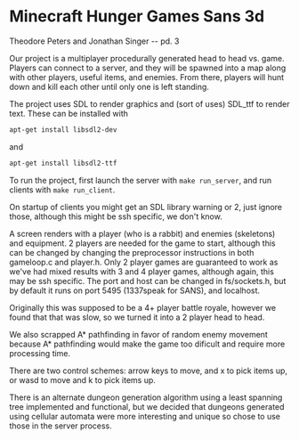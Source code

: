 # Minecraft Hunger Games Sans 3d

Theodore Peters and Jonathan Singer -- pd. 3

Our project is a multiplayer procedurally generated head to head vs. game. Players can connect to a server, and they will be spawned into a map along with other players, useful items, and enemies. From there, players will hunt down and kill each other until only one is left standing.

The project uses SDL to render graphics and (sort of uses) SDL_ttf to render text. These can be installed with

```bash
apt-get install libsdl2-dev
```

and

```bash
apt-get install libsdl2-ttf
```

To run the project, first launch the server with `make run_server`, and run clients with `make run_client`.

On startup of clients you might get an SDL library warning or 2, just ignore those, although this might be ssh specific, we don't know.

A screen renders with a player (who is a rabbit) and enemies (skeletons) and equipment.
2 players are needed for the game to start, although this can be changed by changing the preprocessor instructions in both gameloop.c and player.h. Only 2 player games are guaranteed to work as we've had mixed results with 3 and 4 player games, although again, this may be ssh specific. The port and host can be changed in fs/sockets.h, but by default it runs on port 5495 (1337speak for SANS), and localhost.

Originally this was supposed to be a 4+ player battle royale, however we found that that was slow, so we turned it into a 2 player head to head.

We also scrapped A* pathfinding in favor of random enemy movement because A* pathfinding would make the game too dificult and require more processing time.


There are two control schemes: arrow keys to move, and x to pick items up, or wasd to move and k to pick items up.

There is an alternate dungeon generation algorithm using a least spanning tree implemented and functional, but we decided that dungeons generated using cellular automata were more interesting and unique so chose to use those in the server process.
